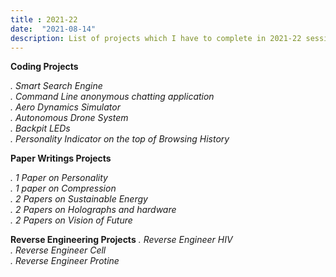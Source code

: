 ```yaml
---
title : 2021-22
date:  "2021-08-14"
description: List of projects which I have to complete in 2021-22 session
---
```



**Coding Projects**

*.  Smart Search Engine*
<br />
*.  Command Line anonymous chatting application*
<br />
*.  Aero Dynamics Simulator*
<br />
*.  Autonomous Drone System*
<br />
*.  Backpit LEDs*
<br />
*.  Personality Indicator on the top of Browsing History*

**Paper Writings Projects**

*.  1 Paper on Personality*
<br />
*.  1 paper on Compression*
<br /> 
*.  2 Papers on Sustainable Energy*
<br />
*.  2 Papers on Holographs and hardware*
<br />
*.  2 Papers on Vision of Future*


**Reverse Engineering Projects**
*.  Reverse Engineer HIV* 
<br />
*. Reverse Engineer Cell*
<br />
*. Reverse Engineer Protine*

